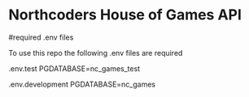 # Northcoders House of Games API

#required .env files 

To use this repo the following .env files are required

.env.test
PGDATABASE=nc_games_test

.env.development
PGDATABASE=nc_games
